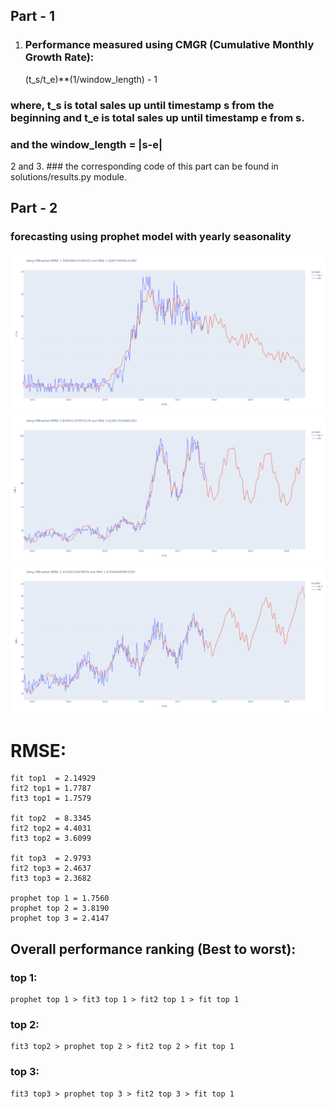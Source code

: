 ## Part - 1

1. ### Performance measured using CMGR (Cumulative Monthly Growth Rate): 

    (t_s/t_e)**(1/window_length) - 1

### where, t_s is total sales up until timestamp s from the beginning and t_e is total sales up until timestamp  e from s.
### and the window_length = |s-e|

2 and 3. ### the corresponding code of this part can be found in solutions/results.py module.

## Part - 2 

### forecasting using prophet model with yearly seasonality

![forecasted top 1](/solutions/plot_images/prophet_top1.png)
![forecasted top 2](/solutions/plot_images/prophet_top2.png)
![forecasted top 2](/solutions/plot_images/prophet_top3.png)

# RMSE:
    fit top1  = 2.14929
    fit2 top1 = 1.7787
    fit3 top1 = 1.7579
    
    fit top2  = 8.3345
    fit2 top2 = 4.4031
    fit3 top2 = 3.6099

    fit top3  = 2.9793
    fit2 top3 = 2.4637
    fit3 top3 = 2.3682

    prophet top 1 = 1.7560
    prophet top 2 = 3.8190
    prophet top 3 = 2.4147
    

## Overall performance ranking (Best to worst): 

### top 1:

    prophet top 1 > fit3 top 1 > fit2 top 1 > fit top 1

### top 2:

    fit3 top2 > prophet top 2 > fit2 top 2 > fit top 1

### top 3:

    fit3 top3 > prophet top 3 > fit2 top 3 > fit top 1
    

